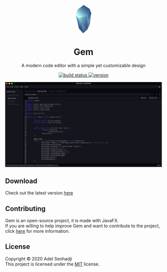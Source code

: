 <p align="center">
    <img width="10%" style="margin-bottom:0" src="resources/gem-logo-light.png" alt="gem-logo">
</p>

<h1 align="center">Gem</h1>
<p align="center">A modern code editor with a simple yet customizable design</p>

<p align="center">
    <a href="" >
        <img src="https://github.com/adxl/Gem/workflows/build/badge.svg" alt="build status">
    </a>
    <a href="https://github.com/adxl/Gem/releases/latest">
        <img src="https://img.shields.io/github/v/release/adxl/Gem?label=version" alt="version">
    </a>
</p>

<p align="center">
    <img src="resources/gems2.png" alt="gem-screenshot">
</p>

## Download
Check out the latest version [here](https://github.com/adxl/Gem/releases/latest)

## Contributing
Gem is an open-source project, it is made with JavaFX.  
If you are willing to help improve Gem and want to contribute to the project, click [here](https://github.com/adxl/Gem/blob/master/CONTRIBUTING.md) for more information.

## License
Copyright © 2020 Adel Senhadji  
This project is licensed under the [MIT](https://github.com/adxl/Gem/blob/master/LICENSE.md) license.





